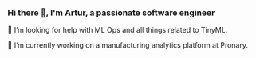 ### Hi there 👋, I'm Artur, a passionate software engineer

🤔 I’m looking for help with ML Ops and all things related to TinyML.

🌱 I’m currently working on a manufacturing analytics platform at Pronary.
